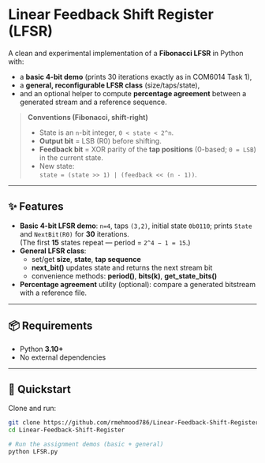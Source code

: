 # Linear Feedback Shift Register (LFSR)

A clean and experimental implementation of a **Fibonacci LFSR** in Python with:

- a **basic 4-bit demo** (prints 30 iterations exactly as in COM6014 Task 1),
- a **general, reconfigurable LFSR class** (size/taps/state),
- and an optional helper to compute **percentage agreement** between a generated stream and a reference sequence.

> **Conventions (Fibonacci, shift-right)**
>
> - State is an `n`-bit integer, `0 < state < 2^n`.
> - **Output bit** = LSB (R0) before shifting.
> - **Feedback bit** = XOR parity of the **tap positions** (0-based; `0 = LSB`) in the current state.
> - New state:  
>   `state = (state >> 1) | (feedback << (n - 1))`.

---

## ✨ Features

- **Basic 4-bit LFSR demo**: `n=4`, taps `(3,2)`, initial state `0b0110`; prints `State` and `NextBit(R0)` for **30** iterations.  
  (The first **15** states repeat — period = `2^4 − 1 = 15`.)
- **General LFSR class**:
  - set/get **size**, **state**, **tap sequence**
  - **next_bit()** updates state and returns the next stream bit
  - convenience methods: **period()**, **bits(k)**, **get_state_bits()**
- **Percentage agreement** utility (optional): compare a generated bitstream with a reference file.

---

## 📦 Requirements

- Python **3.10+**
- No external dependencies

---

## 🚀 Quickstart

Clone and run:

```bash
git clone https://github.com/rmehmood786/Linear-Feedback-Shift-Register.git
cd Linear-Feedback-Shift-Register

# Run the assignment demos (basic + general)
python LFSR.py
